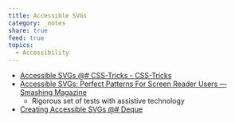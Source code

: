 ```yaml
---
title: Accessible SVGs
category: _notes
share: true
feed: true
topics:
  - Accessibility
---
```



- [Accessible SVGs @# CSS-Tricks - CSS-Tricks](https://css-tricks.com/accessible-svgs/)
- [Accessible SVGs: Perfect Patterns For Screen Reader Users — Smashing Magazine](https://www.smashingmagazine.com/2021/05/accessible-svg-patterns-comparison/)
	- Rigorous set of tests with assistive technology
- [Creating Accessible SVGs @# Deque](https://www.deque.com/blog/creating-accessible-svgs/)
